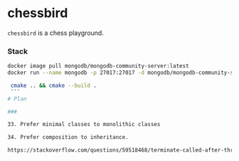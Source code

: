 # chessbird

`chessbird` is a chess playground.

### Stack

```sh
docker image pull mongodb/mongodb-community-server:latest
docker run --name mongodb -p 27017:27017 -d mongodb/mongodb-community-server:latest
```

````sh
 cmake .. && cmake --build .
 ```
# Plan

###

33. Prefer minimal classes to monolithic classes

34. Prefer composition to inheritance.

https://stackoverflow.com/questions/59518468/terminate-called-after-throwing-an-instance-of-char-const-in-string-function
````
